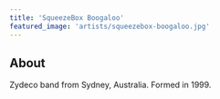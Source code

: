 ```yaml
---
title: 'SqueezeBox Boogaloo'
featured_image: 'artists/squeezebox-boogaloo.jpg'
---
```


## About

Zydeco band from Sydney, Australia. Formed in 1999.  
